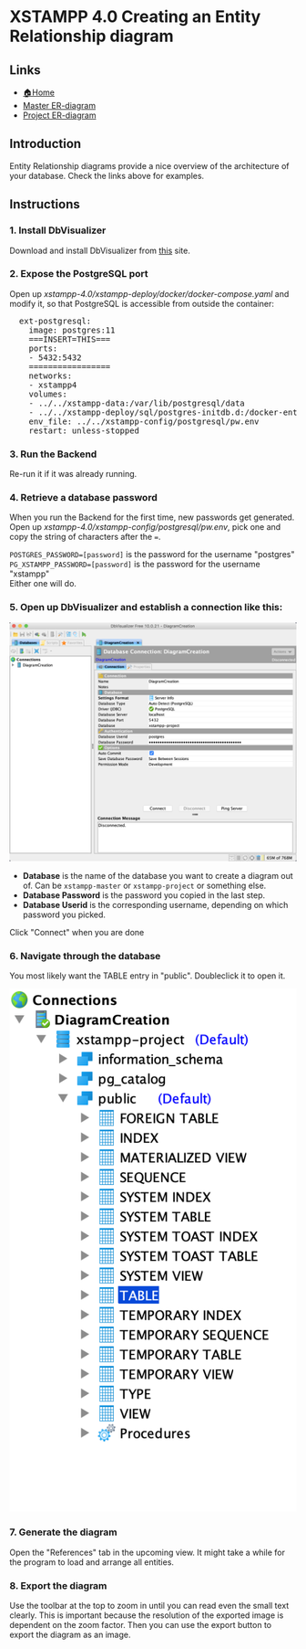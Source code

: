 XSTAMPP 4.0 Creating an Entity Relationship diagram
=================

Links
-----
* [🏠Home](README.md)
* [Master ER-diagram](model-er-master.md)
* [Project ER-diagram](model-er-project.md)

Introduction
-----
Entity Relationship diagrams provide a nice overview of the architecture of your database.
Check the links above for examples.

Instructions
-----
### 1. Install DbVisualizer
Download and install DbVisualizer from [this](https://www.dbvis.com/download/) site.

### 2. Expose the PostgreSQL port
Open up *xstampp-4.0/xstampp-deploy/docker/docker-compose.yaml* and modify it, so that PostgreSQL
is accessible from outside the container:
<pre>
  ext-postgresql:
    image: postgres:11
    ===INSERT=THIS===
    ports:
    - 5432:5432
    =================
    networks:
    - xstampp4
    volumes:
    - ../../xstampp-data:/var/lib/postgresql/data
    - ../../xstampp-deploy/sql/postgres-initdb.d:/docker-entrypoint-initdb.d
    env_file: ../../xstampp-config/postgresql/pw.env
    restart: unless-stopped
</pre>

### 3. Run the Backend
Re-run it if it was already running.

### 4. Retrieve a database password
When you run the Backend for the first time, new passwords get generated. Open up
*xstampp-4.0/xstampp-config/postgresql/pw.env*, pick one and copy the string of
characters after the `=`.

`POSTGRES_PASSWORD=[password]` is the password for the username "postgres"  
`PG_XSTAMPP_PASSWORD=[password]` is the password for the username "xstampp"  
Either one will do.

### 5. Open up DbVisualizer and establish a connection like this:
![Establish connection](images/dbVisualizerConnect.png)
* **Database** is the name of the database you want to create a diagram out of. Can be 
  `xstampp-master` or `xstampp-project` or something else.
* **Database Password** is the password you copied in the last step.
* **Database Userid** is the corresponding username, depending on which password you picked.

Click "Connect" when you are done

### 6. Navigate through the database
You most likely want the TABLE entry in "public". Doubleclick it to open it.

![Navigate database](images/dbVisualizerNavigate.png)

### 7. Generate the diagram
Open the "References" tab in the upcoming view. It might take a while for the program to
load and arrange all entities.

### 8. Export the diagram
Use the toolbar at the top to zoom in until you can read even the small text clearly.
This is important because the resolution of the exported image is dependent on the zoom factor.
Then you can use the export button to export the diagram as an image.
